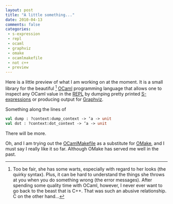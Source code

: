 ```yaml
---
layout: post
title: "A little something..."
date: 2010-04-13
comments: false
categories:
 - s-expression
 - repl
 - ocaml
 - graphviz
 - omake
 - ocamlmakefile
 - not c++
 - preview
---
```


Here is a little preview of what I am working on at the moment. It is
a small library for the beautiful [^ocaml-warts] [OCaml] programming language
that allows one to inspect any OCaml value in the [REPL] by dumping
pretty printed [S-expressions] or producing output for [Graphviz].

Something along the lines of

```ocaml
val dump : ?context:dump_context -> ‘a -> unit
val dot : ?context:dot_context -> ‘a -> unit
```

There will be more.

Oh, and I am trying out the [OCamlMakefile] as a substitute for
[OMake], and I must say I really like it so far. Although OMake has
served me well in the past.

[^ocaml-warts]: Too be fair, she has some warts, especially with regard to her looks (the quirky syntax). Plus, it can be hard to understand the things she throws at you when you do something wrong (the error messages).  After spending some quality time with OCaml, however, I never ever want to go back to the beast that is C++. That was such an abusive relationship. C on the other hand…

[OCaml]: http://caml.inria.fr/ocaml/index.en.html
[REPL]: http://en.wikipedia.org/wiki/Read-eval-print_loop
[S-expressions]: http://en.wikipedia.org/wiki/S-expression
[Graphviz]: http://www.graphviz.org
[OCamlMakefile]: https://github.com/mmottl/ocaml-makefile
[OMake]: http://omake.metaprl.org/index.html

